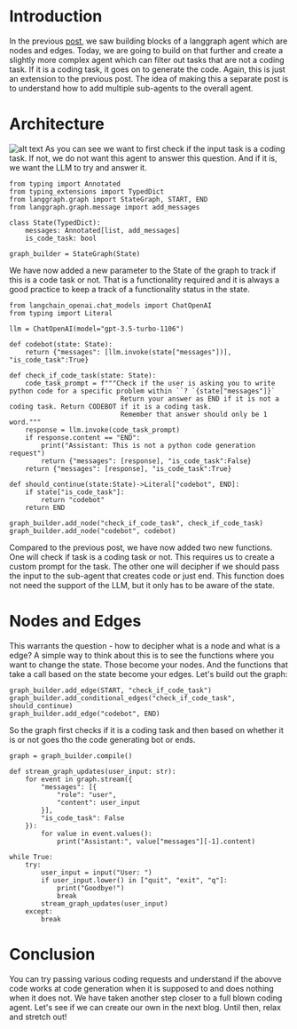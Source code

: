 # Introduction
In the previous [post](https://harc007.github.io/swe_assistant/2025/03/19/AgenticFlowIntro.html), we saw building blocks of a langgraph agent which are nodes and edges. Today, we are going to build on that further and create a slightly more complex agent which can filter out tasks that are not a coding task. If it is a coding task, it goes on to generate the code. Again, this is just an extension to the previous post. The idea of making this a separate post is to understand how to add multiple sub-agents to the overall agent.

# Architecture
![alt text](/swe_assistant/docs/assets/lg_01.JPG "agent_representation")
As you can see we want to first check if the input task is a coding task. If not, we do not want this agent to answer this question. And if it is, we want the LLM to try and answer it.
```
from typing import Annotated
from typing_extensions import TypedDict
from langgraph.graph import StateGraph, START, END
from langgraph.graph.message import add_messages

class State(TypedDict):
    messages: Annotated[list, add_messages]
    is_code_task: bool

graph_builder = StateGraph(State)
```
We have now added a new parameter to the State of the graph to track if this is a code task or not. That is a functionality required and it is always a good practice to keep a track of a functionality status in the state.

```
from langchain_openai.chat_models import ChatOpenAI
from typing import Literal

llm = ChatOpenAI(model="gpt-3.5-turbo-1106")

def codebot(state: State):
    return {"messages": [llm.invoke(state["messages"])], "is_code_task":True}

def check_if_code_task(state: State):
    code_task_prompt = f"""Check if the user is asking you to write python code for a specific problem within ``? `{state["messages"]}`
                            Return your answer as END if it is not a coding task. Return CODEBOT if it is a coding task. 
                            Remember that answer should only be 1 word."""
    response = llm.invoke(code_task_prompt)
    if response.content == "END":
        print("Assistant: This is not a python code generation request")
        return {"messages": [response], "is_code_task":False}
    return {"messages": [response], "is_code_task":True}

def should_continue(state:State)->Literal["codebot", END]:
    if state["is_code_task"]:
        return "codebot"
    return END

graph_builder.add_node("check_if_code_task", check_if_code_task)
graph_builder.add_node("codebot", codebot)
```

Compared to the previous post, we have now added two new functions. One will check if task is a coding task or not. This requires us to create a custom prompt for the task. The other one will decipher if we should pass the input to the sub-agent that creates code or just end. This function does not need the support of the LLM, but it only has to be aware of the state.

# Nodes and Edges
This warrants the question - how to decipher what is a node and what is a edge? A simple way to think about this is to see the functions where you want to change the state. Those become your nodes. And the functions that take a call based on the state become your edges. Let's build out the graph:
```
graph_builder.add_edge(START, "check_if_code_task")
graph_builder.add_conditional_edges("check_if_code_task", should_continue)
graph_builder.add_edge("codebot", END)
```

So the graph first checks if it is a coding task and then based on whether it is or not goes tho the code generating bot or ends.

```
graph = graph_builder.compile()

def stream_graph_updates(user_input: str):
    for event in graph.stream({
        "messages": [{
            "role": "user", 
            "content": user_input
        }], 
        "is_code_task": False
    }):
        for value in event.values():
            print("Assistant:", value["messages"][-1].content)

while True:
    try:
        user_input = input("User: ")
        if user_input.lower() in ["quit", "exit", "q"]:
            print("Goodbye!")
            break
        stream_graph_updates(user_input)
    except:
        break
```

# Conclusion
You can try passing various coding requests and understand if the abovve code works at code generation when it is supposed to and does nothing when it does not. We have taken another step closer to a full blown coding agent. Let's see if we can create our own in the next blog. Until then, relax and stretch out!